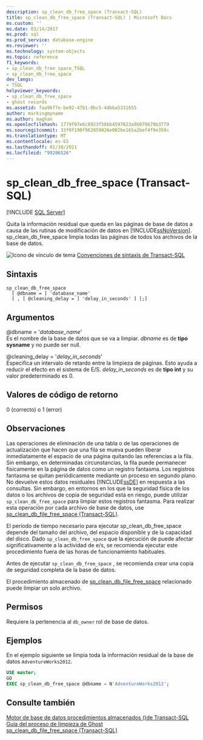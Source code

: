 ```yaml
---
description: sp_clean_db_free_space (Transact-SQL)
title: sp_clean_db_free_space (Transact-SQL) | Microsoft Docs
ms.custom: ''
ms.date: 03/14/2017
ms.prod: sql
ms.prod_service: database-engine
ms.reviewer: ''
ms.technology: system-objects
ms.topic: reference
f1_keywords:
- sp_clean_db_free_space_TSQL
- sp_clean_db_free_space
dev_langs:
- TSQL
helpviewer_keywords:
- sp_clean_db_free_space
- ghost records
ms.assetid: faa96f7e-be92-47b1-8bc5-4dbba5331655
author: markingmyname
ms.author: maghan
ms.openlocfilehash: 1779f07e6c8923f56bb4597623a9b079679b3779
ms.sourcegitcommit: 33f0f190f962059826e002be165a2bef4f9e350c
ms.translationtype: MT
ms.contentlocale: es-ES
ms.lasthandoff: 01/30/2021
ms.locfileid: "99206526"
---
```

# <a name="sp_clean_db_free_space-transact-sql"></a>sp_clean_db_free_space (Transact-SQL)
[!INCLUDE [SQL Server](../../includes/applies-to-version/sqlserver.md)]

  Quita la información residual que queda en las páginas de base de datos a causa de las rutinas de modificación de datos en [!INCLUDE[ssNoVersion](../../includes/ssnoversion-md.md)]. sp_clean_db_free_space limpia todas las páginas de todos los archivos de la base de datos.  
  
 ![Icono de vínculo de tema](../../database-engine/configure-windows/media/topic-link.gif "Icono de vínculo de tema") [Convenciones de sintaxis de Transact-SQL](../../t-sql/language-elements/transact-sql-syntax-conventions-transact-sql.md)  
  
## <a name="syntax"></a>Sintaxis  
  
```syntaxsql 
sp_clean_db_free_space   
  [ @dbname = ] 'database_name'   
  [ , [ @cleaning_delay = ] 'delay_in_seconds' ] [;]  
```  
  
## <a name="arguments"></a>Argumentos  
 @dbname = '*database_name*'  
 Es el nombre de la base de datos que se va a limpiar. *dbname* es de **tipo sysname** y no puede ser null.  
  
 @cleaning_delay = '*delay_in_seconds*'  
 Especifica un intervalo de retardo entre la limpieza de páginas. Esto ayuda a reducir el efecto en el sistema de E/S. *delay_in_seconds* es de **tipo int** y su valor predeterminado es 0.  
  
## <a name="return-code-values"></a>Valores de código de retorno  
 0 (correcto) o 1 (error)  
  
## <a name="remarks"></a>Observaciones  
 Las operaciones de eliminación de una tabla o de las operaciones de actualización que hacen que una fila se mueva pueden liberar inmediatamente el espacio de una página quitando las referencias a la fila. Sin embargo, en determinadas circunstancias, la fila puede permanecer físicamente en la página de datos como un registro fantasma. Los registros fantasma se quitan periódicamente mediante un proceso en segundo plano. No devuelve estos datos residuales [!INCLUDE[ssDE](../../includes/ssde-md.md)] en respuesta a las consultas. Sin embargo, en entornos en los que la seguridad física de los datos o los archivos de copia de seguridad está en riesgo, puede utilizar `sp_clean_db_free_space` para limpiar estos registros fantasma. Para realizar esta operación por cada archivo de base de datos, use [sp_clean_db_file_free_space (Transact-SQL)](../../relational-databases/system-stored-procedures/sp-clean-db-file-free-space-transact-sql.md). 
  
 El período de tiempo necesario para ejecutar sp_clean_db_free_space depende del tamaño del archivo, del espacio disponible y de la capacidad del disco. Dado `sp_clean_db_free_space` que la ejecución de puede afectar significativamente a la actividad de e/s, se recomienda ejecutar este procedimiento fuera de las horas de funcionamiento habituales.  
  
 Antes de ejecutar `sp_clean_db_free_space` , se recomienda crear una copia de seguridad completa de la base de datos.  
  
 El procedimiento almacenado de [sp_clean_db_file_free_space](../../relational-databases/system-stored-procedures/sp-clean-db-file-free-space-transact-sql.md) relacionado puede limpiar un solo archivo.  
  
## <a name="permissions"></a>Permisos  
 Requiere la pertenencia al `db_owner` rol de base de datos.  
  
## <a name="examples"></a>Ejemplos  
 En el ejemplo siguiente se limpia toda la información residual de la base de datos `AdventureWorks2012`.  
  
```sql  
USE master;  
GO  
EXEC sp_clean_db_free_space @dbname = N'AdventureWorks2012';  
```  
  
## <a name="see-also"></a>Consulte también  
 [Motor de base de datos procedimientos almacenados &#40;&#41;de Transact-SQL ](../../relational-databases/system-stored-procedures/database-engine-stored-procedures-transact-sql.md)   
 [Guía del proceso de limpieza de Ghost](../ghost-record-cleanup-process-guide.md)    
 [sp_clean_db_file_free_space (Transact-SQL)](../../relational-databases/system-stored-procedures/sp-clean-db-file-free-space-transact-sql.md)
  
  
